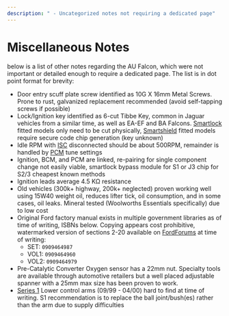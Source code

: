 ```yaml
---
description: " - Uncategorized notes not requiring a dedicated page"
---
```


# Miscellaneous Notes

below is a list of other notes regarding the AU Falcon, which were not important or detailed enough to require a dedicated page. The list is in dot point format for brevity:

- Door entry scuff plate screw identified as 10G X 16mm Metal Screws. Prone to rust, galvanized replacement recommended (avoid self-tapping screws if possible)
- Lock/Ignition key identified as 6-cut Tibbe Key, common in Jaguar vehicles from a similar time, as well as EA-EF and BA Falcons. [Smartlock](../../PCMBCM/Keyfob/Keyfob.md#s1-smartlock) fitted models only need to be cut physically, [Smartshield](../../PCMBCM/Keyfob/Keyfob.md#s2s3-smartshield) fitted models require secure code chip generation (key unknown)
- Idle RPM with [ISC](../../Engine/ISC/ISC.md) disconnected should be about 500RPM, remainder is handled by [PCM](../../PCMBCM/PCM/PCM.md) tune settings
- Ignition, BCM, and PCM are linked, re-pairing for single component change not easily viable, smartlock bypass module for S1 or J3 chip for S2/3 cheapest known methods
- Ignition leads average 4.5 KΩ resistance
- Old vehicles (300k+ highway, 200k+ neglected) proven working well using 15W40 weight oil, reduces lifter tick, oil consumption, and in some cases, oil leaks. Mineral tested (Woolworths Essentials specifically) due to low cost
- Original Ford factory manual exists in multiple government libraries as of time of writing, ISBNs below. Copying appears cost prohibitive, watermarked version of sections 2-20 available on [FordForums](../../Credits.md#sources) at time of writing:
  - SET: `0909464987`
  - VOL1: `0909464960`
  - VOL2: `0909464979`
- Pre-Catalytic Converter Oxygen sensor has a 22mm nut. Specialty tools are available through automotive retailers but a well placed adjustable spanner with a 25mm max size has been proven to work.
- [Series 1](../../Miscellaneous/SeriesInformation/SeriesInformation.md#series-1) Lower control arms (09/99 - 04/00) hard to find at time of writing. S1 recommendation is to replace the ball joint/bush(es) rather than the arm due to supply difficulties